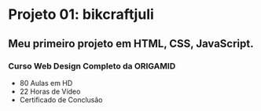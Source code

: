 # Projeto 01: bikcraftjuli
## Meu primeiro projeto em **HTML, CSS, JavaScript.**
### Curso Web Design Completo da ORIGAMID

* 80 Aulas em HD
* 22 Horas de Vídeo
* Certificado de Conclusão

